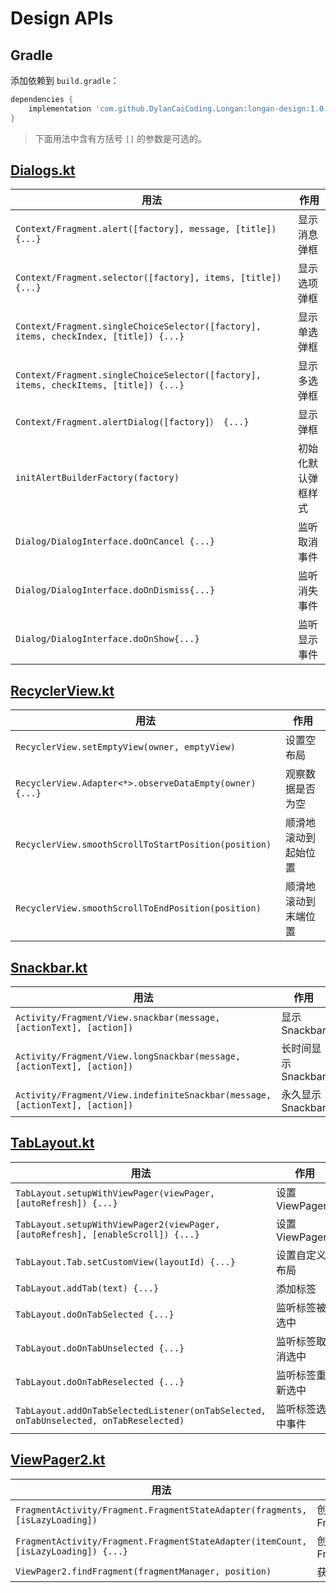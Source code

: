 # Design APIs

## Gradle

添加依赖到 `build.gradle`：

```groovy
dependencies {
    implementation 'com.github.DylanCaiCoding.Longan:longan-design:1.0.5'
}
```

> 下面用法中含有方括号 `[]` 的参数是可选的。

## [Dialogs.kt](https://github.com/DylanCaiCoding/Longan/blob/master/longan-design/src/main/java/com/dylanc/longan/design/Dialogs.kt)

| 用法                                                         | 作用               |
| ------------------------------------------------------------ | ------------------ |
| `Context/Fragment.alert([factory], message, [title]) {...}`  | 显示消息弹框       |
| `Context/Fragment.selector([factory], items, [title]) {...}` | 显示选项弹框       |
| `Context/Fragment.singleChoiceSelector([factory], items, checkIndex, [title]) {...}` | 显示单选弹框       |
| `Context/Fragment.singleChoiceSelector([factory], items, checkItems, [title]) {...}` | 显示多选弹框       |
| `Context/Fragment.alertDialog([factory]） {...}`             | 显示弹框           |
| `initAlertBuilderFactory(factory)`                           | 初始化默认弹框样式 |
| `Dialog/DialogInterface.doOnCancel {...}`                    | 监听取消事件       |
| `Dialog/DialogInterface.doOnDismiss{...}`                    | 监听消失事件       |
| `Dialog/DialogInterface.doOnShow{...}`                       | 监听显示事件       |

## [RecyclerView.kt](https://github.com/DylanCaiCoding/Longan/blob/master/longan-design/src/main/java/com/dylanc/longan/design/RecyclerView.kt)

| 用法                                                    | 作用                 |
| ------------------------------------------------------- | -------------------- |
| `RecyclerView.setEmptyView(owner, emptyView)`           | 设置空布局           |
| `RecyclerView.Adapter<*>.observeDataEmpty(owner) {...}` | 观察数据是否为空     |
| `RecyclerView.smoothScrollToStartPosition(position)`    | 顺滑地滚动到起始位置 |
| `RecyclerView.smoothScrollToEndPosition(position)`      | 顺滑地滚动到末端位置 |

## [Snackbar.kt](https://github.com/DylanCaiCoding/Longan/blob/master/longan-design/src/main/java/com/dylanc/longan/design/Snackbar.kt)

| 用法                                                         | 作用                |
| ------------------------------------------------------------ | ------------------- |
| `Activity/Fragment/View.snackbar(message, [actionText], [action])` | 显示 Snackbar       |
| `Activity/Fragment/View.longSnackbar(message, [actionText], [action])` | 长时间显示 Snackbar |
| `Activity/Fragment/View.indefiniteSnackbar(message, [actionText], [action])` | 永久显示 Snackbar   |

## [TabLayout.kt](https://github.com/DylanCaiCoding/Longan/blob/master/longan-design/src/main/java/com/dylanc/longan/design/TabLayout.kt)

| 用法                                                         | 作用             |
| ------------------------------------------------------------ | ---------------- |
| `TabLayout.setupWithViewPager(viewPager, [autoRefresh]) {...}` | 设置 ViewPager   |
| `TabLayout.setupWithViewPager2(viewPager, [autoRefresh], [enableScroll]) {...}` | 设置 ViewPager2  |
| `TabLayout.Tab.setCustomView(layoutId) {...}`                | 设置自定义布局   |
| `TabLayout.addTab(text) {...}`                               | 添加标签         |
| `TabLayout.doOnTabSelected {...}`                            | 监听标签被选中   |
| `TabLayout.doOnTabUnselected {...}`                          | 监听标签取消选中 |
| `TabLayout.doOnTabReselected {...}`                          | 监听标签重新选中 |
| `TabLayout.addOnTabSelectedListener(onTabSelected, onTabUnselected, onTabReselected) ` | 监听标签选中事件 |

## [ViewPager2.kt](https://github.com/DylanCaiCoding/Longan/blob/master/longan-design/src/main/java/com/dylanc/longan/design/ViewPager2.kt)

| 用法                                                         | 作用                      |
| ------------------------------------------------------------ | ------------------------- |
| `FragmentActivity/Fragment.FragmentStateAdapter(fragments, [isLazyLoading])`  | 创建 FragmentStateAdapter |
| `FragmentActivity/Fragment.FragmentStateAdapter(itemCount, [isLazyLoading]) {...}` | 创建 FragmentStateAdapter |
| `ViewPager2.findFragment(fragmentManager, position)`         | 获取 Fragment             |